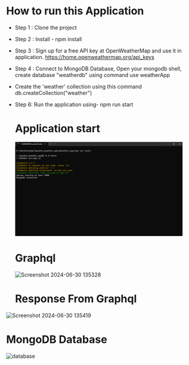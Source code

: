 # How to run this Application
- Step 1 : Clone the project
- Step 2 : Install - npm install
- Step 3 : Sign up for a free API key at OpenWeatherMap and use it in application.
  https://home.openweathermap.org/api_keys
- Step 4 : Connect to MongoDB Database, Open your mongodb shell, create database "weatherdb" using command use weatherApp
- Create the 'weather' collection using this command db.createCollection("weather")
- Step 6: Run the application using- npm run start
  
  # Application start
  <img width="449" alt="server" src="https://github.com/Shashi0620/wheather_app/blob/a9224db6e8d805ead0fc27321a4a3863c7f5dbb5/assets/app-start.png">

  # Graphql
  <img width="953" alt="Screenshot 2024-06-30 135328" src="https://github.com/Shashi0620/wheather_app/blob/a9224db6e8d805ead0fc27321a4a3863c7f5dbb5/assets/app-graphql.png.png">

  # Response From Graphql
<img width="956" alt="Screenshot 2024-06-30 135419" src="https://github.com/Shashi0620/wheather_app/blob/a9224db6e8d805ead0fc27321a4a3863c7f5dbb5/assets/app-graphql-res">

# MongoDB Database
<img width="449" alt="database" src="https://github.com/Shashi0620/wheather_app/blob/a9224db6e8d805ead0fc27321a4a3863c7f5dbb5/assets/app-mongodb.png">
